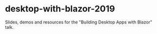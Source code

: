 # desktop-with-blazor-2019
Slides, demos and resources for the "Building Desktop Apps with Blazor" talk.
